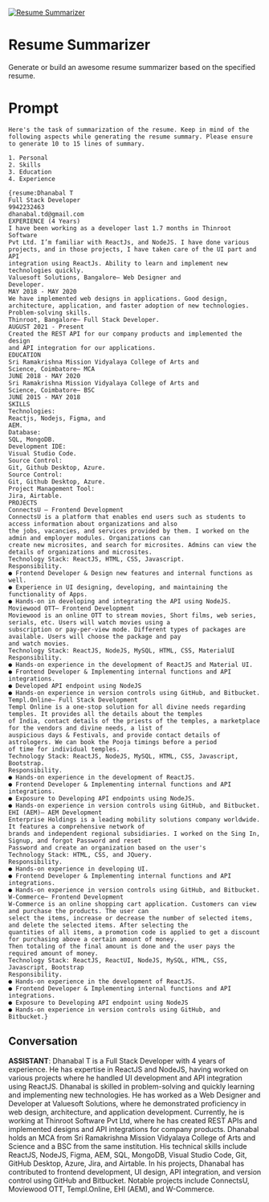 
[![Resume Summarizer](https://flow-prompt-covers.s3.us-west-1.amazonaws.com/icon/vintage/vint_8.png)]()
# Resume Summarizer 
Generate or build an awesome resume summarizer based on the specified resume.

# Prompt

```
Here's the task of summarization of the resume. Keep in mind of the following aspects while generating the resume summary. Please ensure to generate 10 to 15 lines of summary.

1. Personal
2. Skills
3. Education
4. Experience

{resume:Dhanabal T
Full Stack Developer
9942232463
dhanabal.td@gmail.com
EXPERIENCE (4 Years)
I have been working as a developer last 1.7 months in Thinroot Software
Pvt Ltd. I’m familiar with ReactJs, and NodeJS. I have done various
projects, and in those projects, I have taken care of the UI part and API
integration using ReactJs. Ability to learn and implement new
technologies quickly.
Valuesoft Solutions, Bangalore— Web Designer and
Developer.
MAY 2018 - MAY 2020
We have implemented web designs in applications. Good design,
architecture, application, and faster adoption of new technologies.
Problem-solving skills.
Thinroot, Bangalore— Full Stack Developer.
AUGUST 2021 - Present
Created the REST API for our company products and implemented the design
and API integration for our applications.
EDUCATION
Sri Ramakrishna Mission Vidyalaya College of Arts and
Science, Coimbatore— MCA
JUNE 2018 - MAY 2020
Sri Ramakrishna Mission Vidyalaya College of Arts and
Science, Coimbatore— BSC
JUNE 2015 - MAY 2018
SKILLS
Technologies:
Reactjs, Nodejs, Figma, and
AEM.
Database:
SQL, MongoDB.
Development IDE:
Visual Studio Code.
Source Control:
Git, Github Desktop, Azure.
Source Control:
Git, Github Desktop, Azure.
Project Management Tool:
Jira, Airtable.
PROJECTS
ConnectsU — Frontend Development
ConnectsU is a platform that enables end users such as students to access information about organizations and also
the jobs, vacancies, and services provided by them. I worked on the admin and employer modules. Organizations can
create new microsites, and search for microsites. Admins can view the details of organizations and microsites.
Technology Stack: ReactJS, HTML, CSS, Javascript.
Responsibility.
● Frontend Developer & Design new features and internal functions as well.
● Experience in UI designing, developing, and maintaining the functionality of Apps.
● Hands-on in developing and integrating the API using NodeJS.
Moviewood OTT— Frontend Development
Moviewood is an online OTT to stream movies, Short films, web series, serials, etc. Users will watch movies using a
subscription or pay-per-view mode. Different types of packages are available. Users will choose the package and pay
and watch movies.
Technology Stack: ReactJS, NodeJS, MySQL, HTML, CSS, MaterialUI
Responsibility.
● Hands-on experience in the development of ReactJS and Material UI.
● Frontend Developer & Implementing internal functions and API integrations.
● Developed API endpoint using NodeJS
● Hands-on experience in version controls using GitHub, and Bitbucket.
Templ.Online— Full Stack Development
Templ Online is a one-stop solution for all divine needs regarding temples. It provides all the details about the temples
of India, contact details of the priests of the temples, a marketplace for the vendors and divine needs, a list of
auspicious days & Festivals, and provide contact details of astrologers. We can book the Pooja timings before a period
of time for individual temples.
Technology Stack: ReactJS, NodeJS, MySQL, HTML, CSS, Javascript, Bootstrap.
Responsibility.
● Hands-on experience in the development of ReactJS.
● Frontend Developer & Implementing internal functions and API integrations.
● Exposure to Developing API endpoints using NodeJS.
● Hands-on experience in version controls using GitHub, and Bitbucket.
EHI (AEM)— AEM Development
Enterprise Holdings is a leading mobility solutions company worldwide. It features a comprehensive network of
brands and independent regional subsidiaries. I worked on the Sing In, Signup, and forgot Password and reset
Password and create an organization based on the user's
Technology Stack: HTML, CSS, and JQuery.
Responsibility.
● Hands-on experience in developing UI.
● Frontend Developer & Implementing internal functions and API integrations.
● Hands-on experience in version controls using GitHub, and Bitbucket.
W-Commerce— Frontend Development
W-Commerce is an online shopping cart application. Customers can view and purchase the products. The user can
select the items, increase or decrease the number of selected items, and delete the selected items. After selecting the
quantities of all items, a promotion code is applied to get a discount for purchasing above a certain amount of money.
Then totaling of the final amount is done and the user pays the required amount of money.
Technology Stack: ReactJS, ReactUI, NodeJS, MySQL, HTML, CSS, Javascript, Bootstrap
Responsibility.
● Hands-on experience in the development of ReactJS.
● Frontend Developer & Implementing internal functions and API integrations.
● Exposure to Developing API endpoint using NodeJS
● Hands-on experience in version controls using GitHub, and Bitbucket.}
```

## Conversation

**ASSISTANT**: Dhanabal T is a Full Stack Developer with 4 years of experience. He has expertise in ReactJS and NodeJS, having worked on various projects where he handled UI development and API integration using ReactJS. Dhanabal is skilled in problem-solving and quickly learning and implementing new technologies. He has worked as a Web Designer and Developer at Valuesoft Solutions, where he demonstrated proficiency in web design, architecture, and application development. Currently, he is working at Thinroot Software Pvt Ltd, where he has created REST APIs and implemented designs and API integrations for company products. Dhanabal holds an MCA from Sri Ramakrishna Mission Vidyalaya College of Arts and Science and a BSC from the same institution. His technical skills include ReactJS, NodeJS, Figma, AEM, SQL, MongoDB, Visual Studio Code, Git, GitHub Desktop, Azure, Jira, and Airtable. In his projects, Dhanabal has contributed to frontend development, UI design, API integration, and version control using GitHub and Bitbucket. Notable projects include ConnectsU, Moviewood OTT, Templ.Online, EHI (AEM), and W-Commerce.


